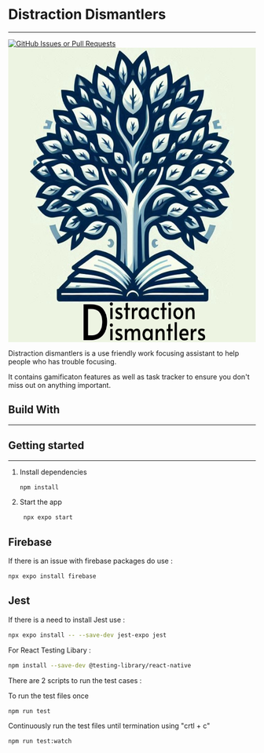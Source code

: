 # Distraction Dismantlers
---

<a href="https://github.com/Nicholas-Cheng-De-Fei/Distraction-Dismantlers/issues">
   <img alt="GitHub Issues or Pull Requests" src="https://img.shields.io/github/issues/Nicholas-Cheng-De-Fei/Distraction-Dismantlers?style=for-the-badge">
</a>


<!-- PROJECT LOGO -->
<div>
   <img src = "assets\images\App-icon\app logo.png" width="600" height="600" align = "center">
</div>

Distraction dismantlers is a use friendly work focusing assistant to help people who has trouble focusing.

It contains gamificaton features as well as task tracker to ensure you don't miss out on anything important.

## Build With
---


## Getting started
---

1. Install dependencies

   ```bash
   npm install
   ```

2. Start the app

   ```bash
    npx expo start
   ```

## Firebase

If there is an issue with firebase packages do use :

```bash
npx expo install firebase
```

## Jest

If there is a need to install Jest use :

```bash
npx expo install -- --save-dev jest-expo jest
```

For React Testing Libary :
```bash
npm install --save-dev @testing-library/react-native
```

There are 2 scripts to run the test cases :

To run the test files once
```bash
npm run test
```

Continuously run the test files until termination using "crtl + c"
```bash
npm run test:watch
```